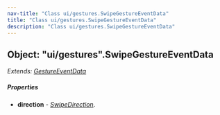 ```yaml
---
nav-title: "Class ui/gestures.SwipeGestureEventData"
title: "Class ui/gestures.SwipeGestureEventData"
description: "Class ui/gestures.SwipeGestureEventData"
---
```

## Object: "ui/gestures".SwipeGestureEventData  
_Extends:_ [_GestureEventData_](../../ui/gestures/GestureEventData.md)

##### Properties
 - **direction** - [_SwipeDirection_](../../ui/gestures/SwipeDirection.md).